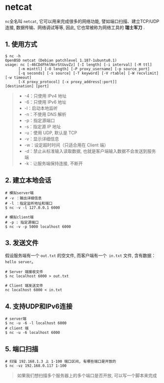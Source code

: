 #  netcat 

`nc`全名叫 `netcat`, 它可以用来完成很多的网络功能, 譬如端口扫描、建立TCP/UDP连接, 数据传输、网络调试等等, 因此, 它也常被称为网络工具的 **瑞士军刀** .

## 1. 使用方式

```shell
$ nc -h
OpenBSD netcat (Debian patchlevel 1.187-1ubuntu0.1)
usage: nc [-46CDdFhklNnrStUuvZz] [-I length] [-i interval] [-M ttl]
	  [-m minttl] [-O length] [-P proxy_username] [-p source_port]
	  [-q seconds] [-s source] [-T keyword] [-V rtable] [-W recvlimit] [-w timeout]
	  [-X proxy_protocol] [-x proxy_address[:port]] 	  [destination] [port]
```

> - -4：只使用 IPv4 地址
> - -6：只使用 IPv6 地址
> - -l：启动本地监听
> - -n：不使用 DNS 解析
> - -p：指定源端口
> - -s：指定源 IP 地址
> - -u：使用 UDP, 默认是 TCP
> - -v：显示详细信息
> - -w：设定超时时间（只适合用在 Client 端）
> - -d：禁止从标准输入读取数据, 也就是客户端输入数据不会发送到服务端
> - -k：让服务端保持连接, 不断开

## 2. 建立本地会话

```shell
# 模拟server端
# -v ：输出详细信息
# -l ：指定监听地址和端口
$ nc -v -l 127.0.0.1 6000

# 模拟client端
# -p : 指定源端口
$ nc -v -p 5000 localhost 6000
```

## 3. 发送文件

假设服务端有一个 `out.txt` 的空文件, 而客户端有一个` in.txt` 文件, 含有数据：`hello server`。

```shell
# Server 端接收文件
$ nc localhost 6000 > out.txt

# Client 端发送文件
nc localhost 6000 < in.txt
```

## 4. 支持UDP和IPv6连接

```shell
# server端
$ nc -u -6 -l localhost 6000
# client 端
$ nc -u -6 localhost 6000
```

## 5. 端口扫描

```shell
# 扫描 192.168.1.3 上 1-100 端口区间, 有哪些端口是开放的
$ nc -vz 192.168.0.117 1-100
```

> 如果我们想扫描多个服务器上的多个端口是否开放, 可以写一个脚本来完成











